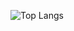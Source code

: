 ![Top Langs](https://github-readme-stats.vercel.app/api/top-langs/?username=AzimSofi&hide_progress=true)
